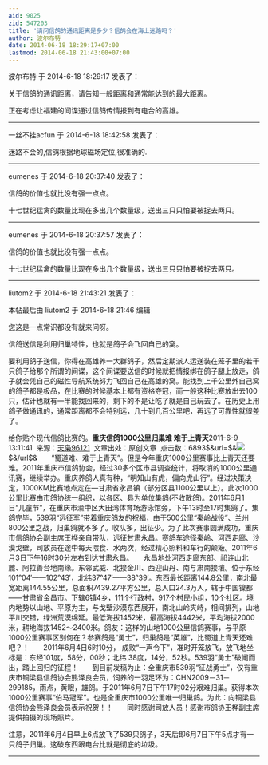 ```yaml
---
aid: 9025
zid: 547203
title: '请问信鸽的通讯距离是多少？信鸽会在海上迷路吗？'
author: 波尔布特
date: 2014-06-18 18:29:17+07:00
lastmod: 2014-06-18 21:43:00+07:00
---
```


波尔布特 于 2014-6-18 18:29:17 发表了：

关于信鸽的通讯距离，请告知一般距离和通常能达到的最大距离。

正在考虑让福建的间谍通过信鸽传情报到有电台的高雄。

---------

一丝不挂acfun 于 2014-6-18 18:42:58 发表了：

迷路不会的,信鸽根据地球磁场定位,很准确的.

---------

eumenes 于 2014-6-18 20:37:40 发表了：

信鸽的价值也就比没有强一点点。

十七世纪猛禽的数量比现在多出几个数量级，送出三只只怕要被捉去两只。

---------

eumenes 于 2014-6-18 20:37:57 发表了：

信鸽的价值也就比没有强一点点。

十七世纪猛禽的数量比现在多出几个数量级，送出三只只怕要被捉去两只。

---------

liutom2 于 2014-6-18 21:43:21 发表了：

本帖最后由 liutom2 于 2014-6-18 21:46 编辑 

您这是一点常识都没有就来问呀。

信鸽送信是利用归巢特性，也就是鸽子会飞回自己的窝。

要利用鸽子送信，你得在高雄养一大群鸽子，然后定期派人运送装在笼子里的若干只鸽子给那个所谓的间谍，这个间谍要送信的时候就把情报绑在鸽子腿上放走，鸽子就会凭自己的磁性导航系统努力飞回自己在高雄的窝。能找到上千公里外自己窝的鸽子都是极品，在比赛的时候基本上都有资格夺冠，而一般这种比赛放出去100只，估计也就有一半能找回来的，剩下的不是让吃了就是自己玩去了。在历史上用鸽子做通讯的，通常距离都不会特别远，几十到几百公里吧，再远了可靠性就很差了。

给你贴个现代信鸽比赛的。**重庆信鸽1000公里归巢难 难于上青天**2011-6-9 13:11:41  来源：[天枭96121](http://txgsh.saige.com/)  文章出处：原创文章  点击数：6893\$&url=\$&![](http://www.saige.com/images/share.gif)\$&/url\$&　　“蜀道难、难于上青天”。但是今年重庆1000公里赛事比上青天还要难。2011年重庆市信鸽协会，经过30多个区市县调查统计，将取消的1000公里通讯赛，继续举办。重庆养鸽人真有种，“明知山有虎，偏向虎山行”。经过决策决定，1000KM比赛地点定在—甘肃省永昌镇（部分区县1100公里以上）。此次1000公里比赛由市鸽协统一组织，以各区、县为单位集鸽(不收散鸽)。2011年6月1日“儿童节”，在重庆市渝中区大田湾体育场游泳馆旁，下午13时至17时集鸽了。集鸽完毕，539羽“远征军”带着重庆鸽友的祝福，由于500公里“秦岭战役”、兰州800公里之战，归巢鸽就不多了。收队多，出征少。为了此次赛事圆满成功，重庆市信鸽协会副主席王桦亲自带队，远征甘肃永昌。赛鸽车途径秦岭、河西走廊、沙漠戈壁，司放员在途中每天喂食、水两次，经过精心照料和车行的颠簸。2011年6月3日下午16时30分左右到达甘肃永昌。　　永昌地处河西走廊东部、祁连山北麓、阿拉善台地南缘。东邻武威、北接金川、西迎山丹、南与肃南接壤。位于东经101°04′——102°43′，北纬37°47′——38°39′。东西最长距离144.8公里，南北最宽距离144.55公里，总面积7439.27平方公里，总人口24.3万人，辖于中国镍都——甘肃省金昌市。下辖6镇4乡，111个行政村，917个村民小组，10个社区。境内地势以山地、平原为主，与戈壁沙漠东西展开，南北山岭夹峙，相间排列，山地平川交错，绿洲荒漠绵延。最低海拔1452米，最高海拔4442米，平均海拔2000米，耕地海拔1452～2400米。鸽友：这样的山地1000公里信鸽赛事，与平原1000公里赛事区别何在？参赛鸽是“勇士”，归巢鸽是“英雄”，比蜀道上青天还难吧？！　　2011年6月4日6时10分， 成败“一声令下”，准时开笼放飞，放飞地坐标是：东经101度，58分，00秒；北纬 38度，14分，52秒。539羽“勇士”破闸而出，踏上回归的征程！　　到目前发稿为止：全重庆市539羽“征战勇士”，仅有重庆市铜梁县信鸽协会熊泽良会员，饲养的一羽足环为：CHN2009－31－299185，雨点，黄眼，雄鸽。于2011年6月7日下午17时02分艰难归巢。获得本次1000公里赛事“伯马冠军”。也是全重庆市1000公里唯一归巢鸽。为此：向铜梁县信鸽协会熊泽良会员表示祝贺！！　　同时感谢司放人员！感谢市鸽协王桦副主席提供拍摄的现场照片。

注意，2011年6月4日早上6点放飞了539只鸽子，3天后即6月7日下午5点才有一只鸽子归巢。这破东西跟电台比就是彻底的垃圾。

---------

